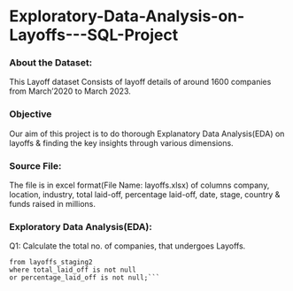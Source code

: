 # Exploratory-Data-Analysis-on-Layoffs---SQL-Project

### About the Dataset:
This Layoff dataset Consists of layoff details of around 1600 companies from March’2020 to March 2023.

### Objective
Our aim of this project is to do thorough Explanatory Data Analysis(EDA) on layoffs & finding the key insights through various dimensions.

### Source File:
The file is in excel format(File Name: layoffs.xlsx) of columns company, location, industry, total laid-off, percentage laid-off, date, stage, country & funds raised in millions.

### Exploratory Data Analysis(EDA):

Q1:  Calculate the total no. of companies, that undergoes Layoffs.

```select count(distinct company) as Total_Companies
from layoffs_staging2
where total_laid_off is not null
or percentage_laid_off is not null;```


